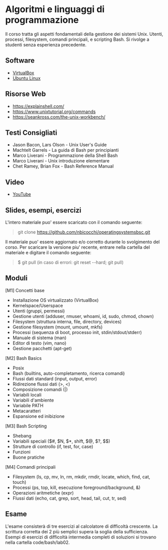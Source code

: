 # Algoritmi e linguaggi di programmazione

Il corso tratta gli aspetti fondamentali della gestione dei sistemi Unix. Utenti, processi, filesystem, comandi principali, e scripting Bash. Si rivolge a studenti senza esperienza precedente.

## Software
* [VirtualBox](https://www.virtualbox.org/wiki/Downloads)
* [Ubuntu Linux](https://www.ubuntu-it.org/download)

## Risorse Web
* https://explainshell.com/
* https://www.unixtutorial.org/commands
* https://seankross.com/the-unix-workbench/

## Testi Consigliati
* Jason Bacon, Lars Olson - Unix User's Guide
* Machtelt Garrels - La guida di Bash per principianti
* Marco Liverani - Programmazione della Shell Bash
* Marco Liverani - Unix introduzione elementare
* Chet Ramey, Brian Fox - Bash Reference Manual

## Video
* [YouTube](https://www.youtube.com/watch?v=mWjhPDmyV-w&list=PLhlcRDRHVUzR-5TKDC1VPMtyhEyyQ5uwy)

## Slides, esempi, esercizi
L'intero materiale puo' essere scaricato con il comando seguente:

> git clone https://github.com/nbicocchi/operatingsystemsbsc.git

Il materiale puo' essere aggiornato e/o corretto durante lo svolgimento del corso. Per scaricare la versione piu' recente, entrare nella cartella del materiale e digitare il comando seguente:

> $ git pull (in caso di errori: git reset --hard; git pull)

## Moduli 
[M1] Concetti base
* Installazione OS virtualizzato (VirtualBox)
* Kernelspace/Userspace
* Utenti (gruppi, permessi)
* Gestione utenti (adduser, rmuser, whoami, id, sudo, chmod, chown)
* Filesystem (struttura interna, file, directory, devices)
* Gestione filesystem (mount, umount, mkfs)
* Processi (sequenza di boot, processo init, stdin/stdout/stderr)
* Manuale di sistema (man)
* Editor di testo (vim, nano)
* Gestione pacchetti (apt-get)

[M2] Bash Basics
* Posix
* Bash (builtins, auto-completamento, ricerca comandi)
* Flussi dati standard (input, output, error)
* Ridirezione flussi dati (>, <)
* Composizione comandi (|)
* Variabili locali
* Variabili d'ambiente
* Variabile PATH
* Metacaratteri
* Espansione ed inibizione

[M3] Bash Scripting
* Shebang
* Variabili speciali ($#, $N, $\*, shift, $@, $?, $$)
* Strutture di controllo (if, test, for, case) 
* Funzioni
* Buone pratiche

[M4] Comandi principali
* Filesystem (ls, cp, mv, ln, rm, mkdir, rmdir, locate, which, find, cat, touch)
* Processi (ps, top, kill, esecuzione foreground/background, &)
* Operazioni aritmetiche (expr)
* Flussi dati (echo, cat, grep, sort, head, tail, cut, tr, sed)

## Esame
L'esame consisterà di tre esercizi al calcolatore di difficoltà crescente. La scrittura corretta dei 2 più semplici supera la soglia della sufficienza. Esempi di esercizi di difficoltà intermedia  completi di soluzioni si trovano nella cartella code/bash/lab02.


